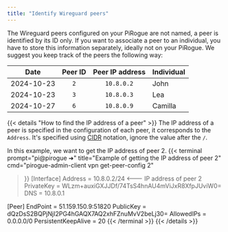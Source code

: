 ```yaml
---
title: "Identify Wireguard peers"
---
```


The Wireguard peers configured on your PiRogue are not named, a peer is identified by its ID only. If you want to associate a peer to an individual, you have to store this information separately, ideally not on your PiRogue. We suggest you keep track of the peers the following way:

| Date       | Peer ID | Peer IP address | Individual |
| -----------|:-------:|:---------------:|:-----------|
| 2024-10-23 |     `2` |      `10.8.0.2` |       John |
| 2024-10-23 |     `3` |      `10.8.0.3` |        Lea |
| 2024-10-27 |     `6` |      `10.8.0.9` |    Camilla |


{{< details "How to find the IP address of a peer" >}}
The IP address of a peer is specified in the configuration of each peer, it corresponds to the `Address`. It's specified using [CIDR](https://en.wikipedia.org/wiki/Classless_Inter-Domain_Routing#CIDR_notation) notation, ignore the value after the `/`. 

In this example, we want to get the IP address of peer 2. 
{{< terminal 
prompt="pi@pirogue ➜" 
title="Example of getting the IP address of peer 2"
cmd="pirogue-admin-client vpn get-peer-config 2" 
>}}
[Interface]
Address = 10.8.0.2/24  <--- IP address of peer 2
PrivateKey = WLzm+auxiGXJJDf/74TsS4hnAU4mViJxR8XfpJUviW0=
DNS = 10.8.0.1

[Peer]
EndPoint = 51.159.150.9:51820
PublicKey = dQzDsS2BQPjNjI2PG4hGAQX7AQ2xhFZnuMvV2beLj30=
AllowedIPs = 0.0.0.0/0
PersistentKeepAlive = 20
{{< /terminal >}}
{{< /details >}}
